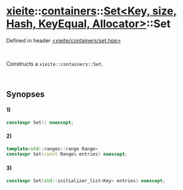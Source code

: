 # [xieite](../../../../../../xieite.md)\:\:[containers](../../../../../../containers.md)\:\:[Set<Key, size, Hash, KeyEqual, Allocator>](../../../../set.md)\:\:Set
Defined in header [<xieite/containers/set.hpp>](../../../../../../../include/xieite/containers/set.hpp)

&nbsp;

Constructs a `xieite::containers::Set`.

&nbsp;

## Synopses
#### 1)
```cpp
constexpr Set() noexcept;
```
#### 2)
```cpp
template<std::ranges::range Range>
constexpr Set(const Range& entries) noexcept;
```
#### 3)
```cpp
constexpr Set(std::initializer_list<Key> entries) noexcept;
```
